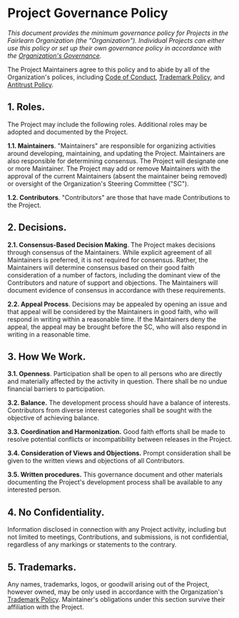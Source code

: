 # Project Governance Policy

*This document provides the minimum governance policy for Projects in the Fairlearn Organization (the "Organization"). Individual Projects can either use this policy or set up their own governance policy in accordance with the [Organization's Governance](./ORG-GOVERNANCE.md).*

The Project Maintainers agree to this policy and to abide by all of the Organization's polices, including
[Code of Conduct](./code-of-conduct.md),
[Trademark Policy](./trademarks.md), and
[Antitrust Policy](./antitrust-policy.md).

## 1.	Roles.

The Project may include the following roles. Additional roles may be adopted and documented by the Project.

**1.1.	Maintainers**. "Maintainers" are responsible for organizing activities around developing, maintaining, and updating the Project. Maintainers are also responsible for determining consensus. The Project will designate one or more Maintainer. The Project may add or remove Maintainers with the approval of the current Maintainers (absent the maintainer being removed) or oversight of the Organization's Steering Committee ("SC").

**1.2.	Contributors**. "Contributors" are those that have made Contributions to the Project.

## 2.	Decisions.

**2.1.	Consensus-Based Decision Making**. The Project makes decisions through consensus of the Maintainers. While explicit agreement of all Maintainers is preferred, it is not required for consensus. Rather, the Maintainers will determine consensus based on their good faith consideration of a number of factors, including the dominant view of the Contributors and nature of support and objections. The Maintainers will document evidence of consensus in accordance with these requirements.

**2.2.	Appeal Process**. Decisions may be appealed by opening an issue and that appeal will be considered by the Maintainers in good faith, who will respond in writing within a reasonable time. If the Maintainers deny the appeal, the appeal may be brought before the SC, who will also respond in writing in a reasonable time.

## 3.	How We Work.

**3.1.	Openness**. Participation shall be open to all persons who are directly and materially affected by the activity in question. There shall be no undue financial barriers to participation.

**3.2.	Balance.**  The development process should have a balance of interests. Contributors from diverse interest categories shall be sought with the objective of achieving balance.

**3.3.	Coordination and Harmonization.** Good faith efforts shall be made to resolve potential conflicts or incompatibility between releases in the Project.

**3.4.	Consideration of Views and Objections.** Prompt consideration shall be given to the written views and objections of all Contributors.

**3.5.	Written procedures.** This governance document and other materials documenting the Project's development process shall be available to any interested person.

## 4. No Confidentiality.

Information disclosed in connection with any Project activity, including but not limited to meetings, Contributions, and submissions, is not confidential, regardless of any markings or statements to the contrary.

## 5. Trademarks.

Any names, trademarks, logos, or goodwill arising out of the Project, however owned, may be only used in accordance with the Organization's [Trademark Policy](./trademarks.md). Maintainer's obligations under this section survive their affiliation with the Project.
